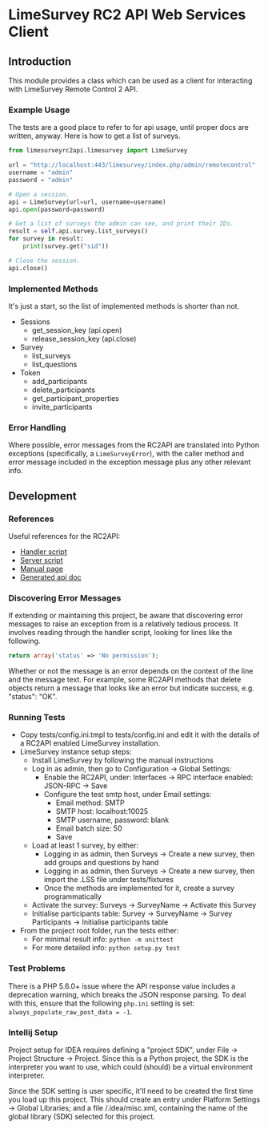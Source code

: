 # LimeSurvey RC2 API Web Services Client


## Introduction

This module provides a class which can be used as a client for interacting with LimeSurvey Remote Control 2 API.


### Example Usage

The tests are a good place to refer to for api usage, until proper docs are written, anyway. Here is how to get a list of surveys.

```python
from limesurveyrc2api.limesurvey import LimeSurvey

url = "http://localhost:443/limesurvey/index.php/admin/remotecontrol"
username = "admin"
password = "admin"

# Open a session.
api = LimeSurvey(url=url, username=username)
api.open(password=password)

# Get a list of surveys the admin can see, and print their IDs.
result = self.api.survey.list_surveys()
for survey in result:
    print(survey.get("sid"))

# Close the session.
api.close()
```

### Implemented Methods

It's just a start, so the list of implemented methods is shorter than not.

- Sessions
  + get_session_key (api.open)
  + release_session_key (api.close)
- Survey
  + list_surveys
  + list_questions
- Token
  + add_participants
  + delete_participants
  + get_participant_properties
  + invite_participants


### Error Handling

Where possible, error messages from the RC2API are translated into Python exceptions (specifically, a `LimeSurveyError`), with the caller method and error message included in the exception message plus any other relevant info.



## Development


### References

Useful references for the RC2API:

- [Handler script](https://github.com/LimeSurvey/LimeSurvey/blob/master/application/helpers/remotecontrol/remotecontrol_handle.php)
- [Server script](https://github.com/LimeSurvey/LimeSurvey/blob/master/application/libraries/LSjsonRPCServer.php)
- [Manual page](https://manual.limesurvey.org/RemoteControl_2_API)
- [Generated api doc](https://api.limesurvey.org/classes/remotecontrol_handle.html)


### Discovering Error Messages

If extending or maintaining this project, be aware that discovering error messages to raise an exception from is a relatively tedious process. It involves reading through the handler script, looking for lines like the following.

```php
return array('status' => 'No permission');
```

Whether or not the message is an error depends on the context of the line and the message text. For example, some RC2API methods that delete objects return a message that looks like an error but indicate success, e.g. "status": "OK".


### Running Tests

- Copy tests/config.ini.tmpl to tests/config.ini and edit it with the details of a RC2API enabled LimeSurvey installation.
- LimeSurvey instance setup steps:
  - Install LimeSurvey by following the manual instructions
  - Log in as admin, then go to Configuration -> Global Settings:
    - Enable the RC2API, under: Interfaces -> RPC interface enabled: JSON-RPC -> Save
    - Configure the test smtp host, under Email settings:
      - Email method: SMTP
      - SMTP host: localhost:10025
      - SMTP username, password: blank
      - Email batch size: 50
      - Save
  - Load at least 1 survey, by either:
    - Logging in as admin, then Surveys -> Create a new survey, then add groups and questions by hand
    - Logging in as admin, then Surveys -> Create a new survey, then import the .LSS file under tests/fixtures
    - Once the methods are implemented for it, create a survey programmatically
  - Activate the survey: Surveys -> SurveyName -> Activate this Survey
  - Initialise participants table: Survey -> SurveyName -> Survey Participants -> Initialise participants table
- From the project root folder, run the tests either:
  - For minimal result info: `python -m unittest`
  - For more detailed info: `python setup.py test`


### Test Problems

There is a PHP 5.6.0+ issue where the API response value includes a deprecation warning, which breaks the JSON response parsing. To deal with this, ensure that the following `php.ini` setting is set: `always_populate_raw_post_data = -1`.


### Intellij Setup

Project setup for IDEA requires defining a "project SDK", under File -> Project Structure -> Project. Since this is a Python project, the SDK is the interpreter you want to use, which could (should) be a virtual environment interpreter.

Since the SDK setting is user specific, it'll need to be created the first time you load up this project. This should create an entry under Platform Settings -> Global Libraries; and a file /.idea/misc.xml, containing the name of the global library (SDK) selected for this project.
